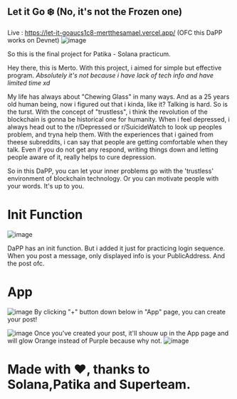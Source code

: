 ## Let it Go :snowflake: (No, it's not the Frozen one)
Live : https://let-it-goaucs1c8-mertthesamael.vercel.app/
(OFC this DaPP works on Devnet)
![image](https://user-images.githubusercontent.com/79616834/215003942-9339af3e-2bae-495f-adc0-b58baefdd782.png)

So this is the final project for Patika - Solana practicum.

Hey there, this is Merto. With this project, i aimed for simple but effective program. 
*Absolutely it's not because i have lack of tech info and have limited time xd*

My life has always about "Chewing Glass" in many ways. And as a 25 years old human being, now i figured out that i kinda, like it?
Talking is hard. So is the turst. With the concept of "trustless", i think the revolution of the blockchain is gonna be historical one for humanity.
When i feel depressed, i always head out to the r/Depressed or r/SuicideWatch to look up peoples problem, and tryna help them. With the experiences that i gained from theese subreddits, i can say that people are getting comfortable when they talk. Even if you do not get any respond, writing things down and letting people aware of it, really helps to cure depression.

So in this DaPP, you can let your inner problems go with the 'trustless' environment of blockchain technology. Or you can motivate people with your words. It's up to you. 



# Init Function
![image](https://user-images.githubusercontent.com/79616834/215004567-c11e36df-d9db-4a91-befc-05e2738f91a1.png)

DaPP has an init function. But i added it just for practicing login sequence. When you post a message, only displayed info is your PublicAddress. And the post ofc. 

# App

![image](https://user-images.githubusercontent.com/79616834/215240378-8fb6c7a9-59da-4788-813c-af743e53541a.png)
By clicking "+" button down below in "App" page, you can create your post! 

![image](https://user-images.githubusercontent.com/79616834/215240510-9a481a3e-b273-44a5-b50d-a8ef34ea9081.png)
Once you've created your post, it'll shouw up in the App page and will glow Orange instead of Purple because why not.
![image](https://user-images.githubusercontent.com/79616834/215013147-8404fa90-7ebe-4c1b-b1da-95e484a3a855.png)

# Made with :heart:, thanks to Solana,Patika and Superteam.
